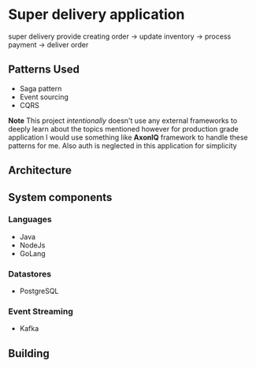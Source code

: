 # Super delivery application
super delivery provide creating order -> update inventory -> process payment -> deliver order

## Patterns Used
- Saga pattern
- Event sourcing
- CQRS

**Note** This project *intentionally* doesn't use any external frameworks to deeply learn about the topics mentioned however for production grade application I would use something like **AxonIQ** framework to handle these patterns for me. Also auth is neglected in this application for simplicity

## Architecture

## System components
### Languages 
- Java
- NodeJs
- GoLang

### Datastores
- PostgreSQL

### Event Streaming
- Kafka

## Building
